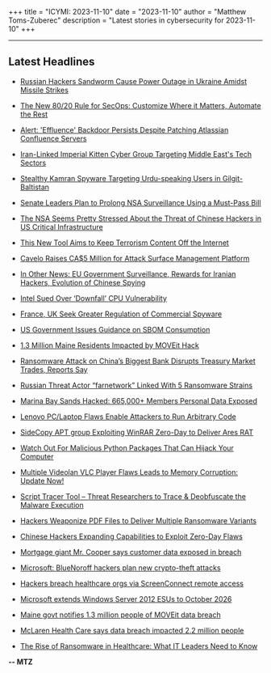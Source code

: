+++
title = "ICYMI: 2023-11-10"
date = "2023-11-10"
author = "Matthew Toms-Zuberec"
description = "Latest stories in cybersecurity for 2023-11-10"
+++

---------------------------------------------------------------------------
## Latest Headlines
- [Russian Hackers Sandworm Cause Power Outage in Ukraine Amidst Missile Strikes](https://thehackernews.com/2023/11/russian-hackers-sandworm-cause-power.html)

- [The New 80/20 Rule for SecOps: Customize Where it Matters, Automate the Rest](https://thehackernews.com/2023/11/the-new-8020-rule-for-secops-customize.html)

- [Alert: 'Effluence' Backdoor Persists Despite Patching Atlassian Confluence Servers](https://thehackernews.com/2023/11/alert-effluence-backdoor-persists.html)

- [Iran-Linked Imperial Kitten Cyber Group Targeting Middle East's Tech Sectors](https://thehackernews.com/2023/11/iran-linked-imperial-kitten-cyber-group.html)

- [Stealthy Kamran Spyware Targeting Urdu-speaking Users in Gilgit-Baltistan](https://thehackernews.com/2023/11/stealthy-kamran-spyware-targeting-urdu.html)

- [Senate Leaders Plan to Prolong NSA Surveillance Using a Must-Pass Bill](https://www.wired.com/story/section-702-nsa-surveillance-senate/)

- [The NSA Seems Pretty Stressed About the Threat of Chinese Hackers in US Critical Infrastructure](https://www.wired.com/story/nsa-china-hacking-criticial-us-infrastructure/)

- [This New Tool Aims to Keep Terrorism Content Off the Internet](https://www.wired.com/story/altitude-terrorism-content-removal-tool/)

- [Cavelo Raises CA$5 Million for Attack Surface Management Platform](https://www.securityweek.com/cavelo-raises-ca5-million-for-attack-surface-management-platform/)

- [In Other News: EU Government Surveillance, Rewards for Iranian Hackers, Evolution of Chinese Spying](https://www.securityweek.com/in-other-news-eu-government-surveillance-rewards-for-iranian-hackers-evolution-of-chinese-spying/)

- [Intel Sued Over ‘Downfall’ CPU Vulnerability](https://www.securityweek.com/lawsuit-filed-against-intel-over-downfall-cpu-vulnerability/)

- [France, UK Seek Greater Regulation of Commercial Spyware](https://www.securityweek.com/france-uk-seek-greater-regulation-of-commercial-spyware/)

- [US Government Issues Guidance on SBOM Consumption](https://www.securityweek.com/us-government-issues-guidance-on-sbom-consumption/)

- [1.3 Million Maine Residents Impacted by MOVEit Hack](https://www.securityweek.com/1-3-million-maine-residents-impacted-by-moveit-hack/)

- [Ransomware Attack on China’s Biggest Bank Disrupts Treasury Market Trades, Reports Say](https://www.securityweek.com/ransomware-attack-on-chinas-biggest-bank-disrupts-treasury-market-trades-reports-say/)

- [Russian Threat Actor “farnetwork” Linked With 5 Ransomware Strains](https://cybersecuritynews.com/russian-threat-actor-five-ransomware-strains/)

- [Marina Bay Sands Hacked: 665,000+ Members Personal Data Exposed](https://cybersecuritynews.com/marina-bay-sands-security-breach/)

- [Lenovo PC/Laptop Flaws Enable Attackers to Run Arbitrary Code](https://cybersecuritynews.com/lenovo-pc-laptop-flaws/)

- [SideCopy APT group Exploiting WinRAR Zero-Day to Deliver Ares RAT](https://cybersecuritynews.com/sidecopy-winrar-zero-day/)

- [Watch Out For Malicious Python Packages That Can Hijack Your Computer](https://cybersecuritynews.com/malicious-python-packages-hijack/)

- [Multiple Videolan VLC Player Flaws Leads to Memory Corruption: Update Now!](https://cybersecuritynews.com/vlc-player-memory-corruption-flaw/)

- [Script Tracer Tool – Threat Researchers to Trace & Deobfuscate the Malware Execution](https://cybersecuritynews.com/any-run-script-tracer/)

- [Hackers Weaponize PDF Files to Deliver Multiple Ransomware Variants](https://cybersecuritynews.com/hackers-weaponize-pdf-files/)

- [Chinese Hackers Expanding Capabilities to Exploit Zero-Day Flaws](https://cybersecuritynews.com/chinese-hackers-and-zero-day-vulnerabilities/)

- [Mortgage giant Mr. Cooper says customer data exposed in breach](https://www.bleepingcomputer.com/news/security/mortgage-giant-mr-cooper-says-customer-data-exposed-in-breach/)

- [Microsoft: BlueNoroff hackers plan new crypto-theft attacks](https://www.bleepingcomputer.com/news/security/microsoft-bluenoroff-hackers-plan-new-crypto-theft-attacks/)

- [Hackers breach healthcare orgs via ScreenConnect remote access](https://www.bleepingcomputer.com/news/security/hackers-breach-healthcare-orgs-via-screenconnect-remote-access/)

- [Microsoft extends Windows Server 2012 ESUs to October 2026](https://www.bleepingcomputer.com/news/microsoft/microsoft-extends-windows-server-2012-esus-to-october-2026/)

- [Maine govt notifies 1.3 million people of MOVEit data breach](https://www.bleepingcomputer.com/news/security/maine-govt-notifies-13-million-people-of-moveit-data-breach/)

- [McLaren Health Care says data breach impacted 2.2 million people](https://www.bleepingcomputer.com/news/security/mclaren-health-care-says-data-breach-impacted-22-million-people/)

- [The Rise of Ransomware in Healthcare: What IT Leaders Need to Know](https://www.bleepingcomputer.com/news/security/the-rise-of-ransomware-in-healthcare-what-it-leaders-need-to-know/)

**-- MTZ**